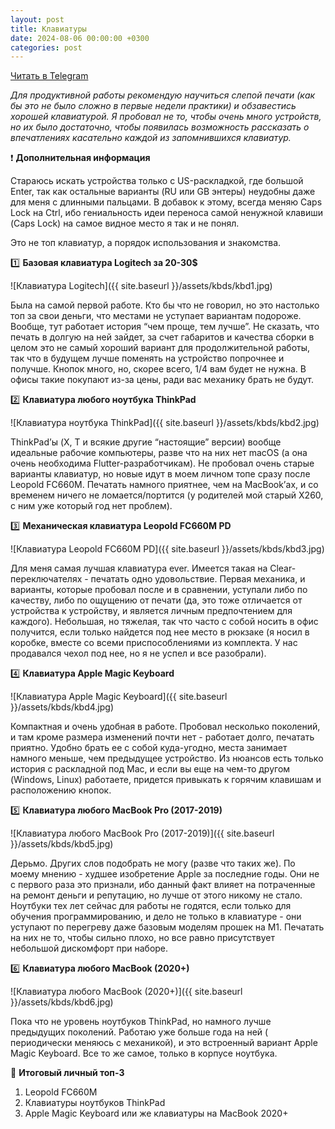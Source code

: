 ```yaml
---
layout: post
title: Клавиатуры
date: 2024-08-06 00:00:00 +0300
categories: post
---
```


[Читать в Telegram](https://t.me/fluttermiddlepodcast/286)

*Для продуктивной работы рекомендую научиться слепой печати (как бы это не было сложно в первые недели практики) и
обзавестись хорошей клавиатурой. Я пробовал не то, чтобы очень много устройств, но их было достаточно, чтобы появилась
возможность рассказать о впечатлениях касательно каждой из запомнившихся клавиатур.*

❗️ **Дополнительная информация**

Стараюсь искать устройства только с US-раскладкой, где большой Enter, так как остальные варианты (RU или GB энтеры)
неудобны даже для меня с длинными пальцами. В добавок к этому, всегда меняю Caps Lock на Ctrl, ибо гениальность идеи
переноса самой ненужной клавиши (Caps Lock) на самое видное место я так и не понял.

Это не топ клавиатур, а порядок использования и знакомства.

1️⃣ **Базовая клавиатура Logitech за 20-30$**

![Клавиатура Logitech]({{ site.baseurl }}/assets/kbds/kbd1.jpg)

Была на самой первой работе. Кто бы что не говорил, но это настолько топ за свои деньги, что местами не уступает
вариантам подороже. Вообще, тут работает история “чем проще, тем лучше”. Не сказать, что печать в долгую на ней зайдет,
за счет габаритов и качества сборки в целом это не самый хороший вариант для продолжительной работы, так что в будущем
лучше поменять на устройство попрочнее и получше. Кнопок много, но, скорее всего, 1/4 вам будет не нужна. В офисы такие
покупают из-за цены, ради вас механику брать не будут.

2️⃣ **Клавиатура любого ноутбука ThinkPad**

![Клавиатура ноутбука ThinkPad]({{ site.baseurl }}/assets/kbds/kbd2.jpg)

ThinkPad’ы (X, T и всякие другие “настоящие” версии) вообще идеальные рабочие компьютеры, разве что на них нет macOS (а
она очень необходима Flutter-разработчикам). Не пробовал очень старые варианты клавиатур, но новые идут в моем личном
топе сразу после Leopold FC660M. Печатать намного приятнее, чем на MacBook’ах, и со временем ничего не
ломается/портится (у родителей мой старый X260, с ним уже который год нет проблем).

3️⃣ **Механическая клавиатура Leopold FC660M PD**

![Клавиатура Leopold FC660M PD]({{ site.baseurl }}/assets/kbds/kbd3.jpg)

Для меня самая лучшая клавиатура ever. Имеется такая на Clear-переключателях - печатать одно удовольствие. Первая
механика, и варианты, которые пробовал после и в сравнении, уступали либо по качеству, либо по ощущению от печати (да,
это тоже отличается от устройства к устройству, и является личным предпочтением для каждого). Небольшая, но тяжелая, так
что часто с собой носить в офис получится, если только найдется под нее место в рюкзаке (я носил в коробке, вместе со
всеми приспособлениями из комплекта. У нас продавался чехол под нее, но я не успел и все разобрали).

4️⃣ **Клавиатура Apple Magic Keyboard**

![Клавиатура Apple Magic Keyboard]({{ site.baseurl }}/assets/kbds/kbd4.jpg)

Компактная и очень удобная в работе. Пробовал несколько поколений, и там кроме размера изменений почти нет - работает
долго, печатать приятно. Удобно брать ее с собой куда-угодно, места занимает намного меньше, чем предыдущее устройство.
Из нюансов есть только история с раскладной под Mac, и если вы еще на чем-то другом (Windows, Linux) работаете, придется
привыкать к горячим клавишам и расположению кнопок.

5️⃣ **Клавиатура любого MacBook Pro (2017-2019)**

![Клавиатура любого MacBook Pro (2017-2019)]({{ site.baseurl }}/assets/kbds/kbd5.jpg)

Дерьмо. Других слов подобрать не могу (разве что таких же). По моему мнению - худшее изобретение Apple за последние
годы. Они не с первого раза это признали, ибо данный факт влияет на потраченные на ремонт деньги и репутацию, но лучше
от этого никому не стало. Ноутбуки тех лет сейчас для работы не годятся, если только для обучения программированию, и
дело не только в клавиатуре - они уступают по перегреву даже базовым моделям прошек на M1. Печатать на них не то, чтобы
сильно плохо, но все равно присутствует небольшой дискомфорт при наборе.

6️⃣ **Клавиатура любого MacBook (2020+)**

![Клавиатура любого MacBook (2020+)]({{ site.baseurl }}/assets/kbds/kbd6.jpg)

Пока что не уровень ноутбуков ThinkPad, но намного лучше предыдущих поколений. Работаю уже больше года на ней (
периодически меняюсь с механикой), и это встроенный вариант Apple Magic Keyboard. Все то же самое, только в корпусе
ноутбука.

💯 **Итоговый личный топ-3**

1. Leopold FC660M
2. Клавиатуры ноутбуков ThinkPad
3. Apple Magic Keyboard или же клавиатуры на MacBook 2020+
